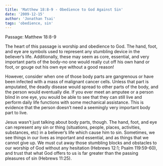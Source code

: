 ```yaml
---
title: 'Matthew 18:8-9 - Obedience to God Against Sin'
date: '2009-12-15'
author: 'Jonathan Tsai'
tags: 'obedience, sin'
---
```

Passage: Matthew 18:8-9

The heart of this passage is worship and obedience to God. The hand, foot, and eye are symbols used to represent any stumbling device in the believer’s life. Additionally, these may seem as core, essential, and very important parts of the body–no one would really cut off his own hand or foot, or gouge out his own eye without a good reason!

However, consider when one of those body parts are gangrenous or have been infected with a mass of malignant cancer cells. Unless that part is amputated, the deadly disease would spread to other parts of the body, and the person would eventually die. If you ever meet an amputee or a person blind in one eye, you would be able to see that they can still live and perform daily life functions with some mechanical assistance. This is evidence that the person doesn’t need a seemingly very important body part to live.

Jesus wasn’t just talking about body parts, though. The hand, foot, and eye can represent any sin or thing (situations, people, places, activities, substances, etc) in a believer’s life which cause him to sin. Sometimes, we see things in our lives as important and essential, and as things that we cannot give up. We must cut away those stumbling blocks and obstacles to our worship of God without any hesitation (Hebrews 12:1; Psalm 119:59-60), and trust that what God offers to us is far greater than the passing pleasures of sin (Hebrews 11:25).
